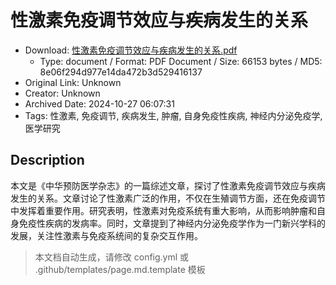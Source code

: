 # 性激素免疫调节效应与疾病发生的关系

- Download: [性激素免疫调节效应与疾病发生的关系.pdf](性激素免疫调节效应与疾病发生的关系.pdf)
    - Type: document / Format: PDF Document / Size: 66153 bytes / MD5: 8e06f294d977e14da472b3d529416137
- Original Link: Unknown
- Creator: Unknown
- Archived Date: 2024-10-27 06:07:31
- Tags: 性激素, 免疫调节, 疾病发生, 肿瘤, 自身免疫性疾病, 神经内分泌免疫学, 医学研究

## Description

本文是《中华预防医学杂志》的一篇综述文章，探讨了性激素免疫调节效应与疾病发生的关系。文章讨论了性激素广泛的作用，不仅在生殖调节方面，还在免疫调节中发挥着重要作用。研究表明，性激素对免疫系统有重大影响，从而影响肿瘤和自身免疫性疾病的发病率。同时，文章提到了神经内分泌免疫学作为一门新兴学科的发展，关注性激素与免疫系统间的复杂交互作用。

> 本文档自动生成，请修改 config.yml 或 .github/templates/page.md.template 模板
